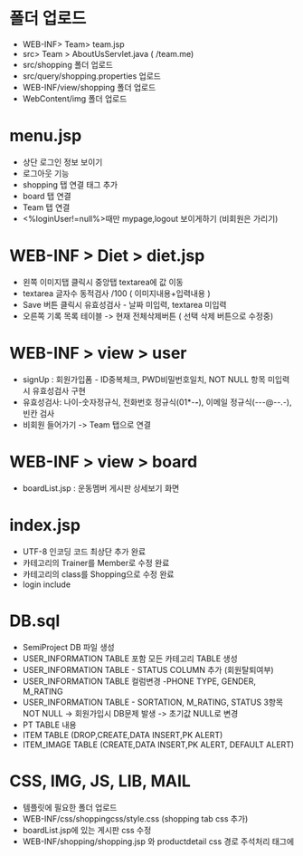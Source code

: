# 폴더 업로드
  - WEB-INF> Team> team.jsp
  - src> Team > AboutUsServlet.java ( /team.me)
  - src/shopping 폴더 업로드
  - src/query/shopping.properties 업로드
  - WEB-INF/view/shopping 폴더 업로드
  - WebContent/img 폴더 업로드

# menu.jsp
- 상단 로그인 정보 보이기
- 로그아웃 기능
- shopping 탭 연결 태그 추가
- board 탭 연결 
- Team 탭 연결
- <%loginUser!=null%>때만 mypage,logout 보이게하기 (비회원은 가리기)

# WEB-INF > Diet > diet.jsp
- 왼쪽 이미지탭 클릭시 중앙탭 textarea에 값 이동
- textarea 글자수 동적검사 /100 ( 이미지내용+입력내용 )
- Save 버튼 클릭시 유효성검사 - 날짜 미입력, textarea 미입력
- 오른쪽 기록 목록 테이블 -> 현재 전체삭제버튼 ( 선택 삭제 버튼으로 수정중)

# WEB-INF > view > user
- signUp : 회원가입폼 - ID중복체크, PWD비밀번호일치, NOT NULL 항목 미입력시 유효성검사 구현
- 유효성검사: 나이-숫자정규식, 전화번호 정규식(01*-***-***), 이메일 정규식(---@--.-), 빈칸 검사
- 비회원 들어가기 -> Team 탭으로 연결

# WEB-INF > view > board
- boardList.jsp : 운동멤버 게시판 상세보기 화면

# index.jsp
  - UTF-8 인코딩 코드 최상단 추가 완료
  - 카테고리의 Trainer를 Member로 수정 완료
  - 카테고리의 class를 Shopping으로 수정 완료
  - login include

# DB.sql
 - SemiProject DB 파일 생성
 - USER_INFORMATION TABLE 포함 모든 카테고리 TABLE 생성
 - USER_INFORMATION TABLE - STATUS COLUMN 추가 (회원탈퇴여부)
 - USER_INFORMATION TABLE 컬럼변경 -PHONE TYPE, GENDER, M_RATING
 - USER_INFORMATION TABLE - SORTATION, M_RATING, STATUS 3항목 NOT NULL -> 회원가입시 DB문제 발생 -> 초기값 NULL로 변경
 - PT TABLE 내용 
 - ITEM TABLE (DROP,CREATE,DATA INSERT,PK ALERT) 
 - ITEM_IMAGE TABLE (CREATE,DATA INSERT,PK ALERT, DEFAULT ALERT)  
 
# CSS, IMG, JS, LIB, MAIL
 - 템플릿에 필요한 폴더 업로드
 - WEB-INF/css/shoppingcss/style.css (shopping tab css 추가)
 - boardList.jsp에 있는 게시판 css 수정 
 - WEB-INF/shopping/shopping.jsp 와 productdetail css 경로 주석처리 <head>태그에 <style>태그로 수정

# footer.jsp
- 하단 footer부분

# WEB-INF > src > board
- controller, model 두 부분으로 나눔 
- controller에 게시판 연결 서블릿(boardListServlet)추가 
- model을 dao, service, vo로 나누고 vo 부분에 board(회원 정보), pageInfo(페이징 정보) 추가

# src > user > 
- login.me) 로그인 성공시 -> Home.jsp(calendar)로 연결
- insert.me) 회원가입 성공시 -> 로그인 화면으로 연결

# WEB-INF > src > query
- board폴더를 생성시켜 board-query 게시물 쿼리 파일을 추가 

# WebContent/css/shoppingcss
  bootstrap css 전체 추가

# src/common/Common.java
메소드추가
# src/common/JDBCTemplate.java
메소드추가
